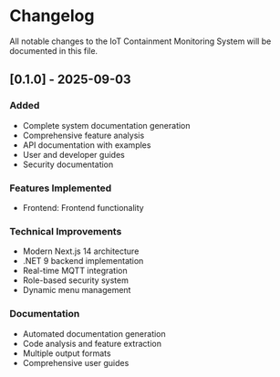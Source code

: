 # Changelog

All notable changes to the IoT Containment Monitoring System will be documented in this file.

## [0.1.0] - 2025-09-03

### Added
- Complete system documentation generation
- Comprehensive feature analysis
- API documentation with examples
- User and developer guides
- Security documentation

### Features Implemented
- Frontend: Frontend functionality

### Technical Improvements
- Modern Next.js 14 architecture
- .NET 9 backend implementation
- Real-time MQTT integration
- Role-based security system
- Dynamic menu management

### Documentation
- Automated documentation generation
- Code analysis and feature extraction
- Multiple output formats
- Comprehensive user guides
